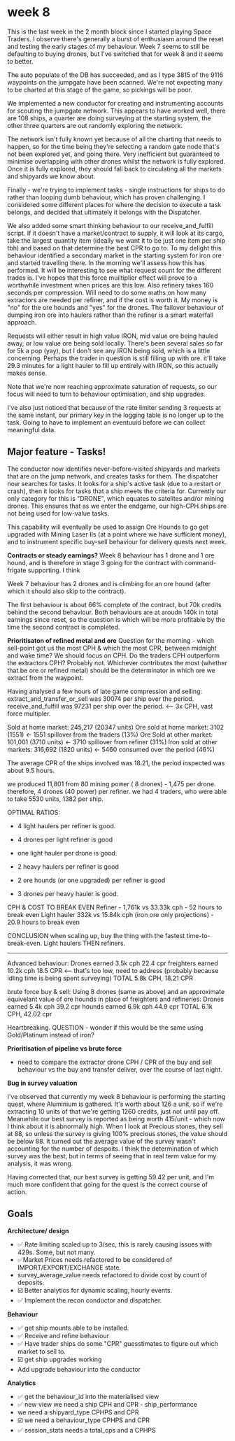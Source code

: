 # week 8

This is the last week in the 2 month block since I started playing Space Traders.
I observe there's generally a burst of enthusiasm around the reset and testing the early stages of my behaviour. Week 7 seems to still be defaulting to buying drones, but I've switched that for week 8 and it seems to better.

The auto populate of the DB has succeeded, and as I type 3815 of the 9116 waypoints on the jumpgate have been scanned. We're not expecting many to be charted at this stage of the game, so pickings will be poor.

We implemented a new conductor for creating and instrumenting accounts for scouting the jumpgate network. This appears to have worked well, there are 108 ships, a quarter are doing surveying at the starting system, the other three quarters are out randomly exploring the network. 

The network isn't fully known yet because of all the charting that needs to happen, so for the time being they're selecting a random gate node that's not been explored yet, and going there. Very inefficient but guaranteed to minimise overlapping with other drones whilst the network is fully explored. Once it is fully explored, they should fall back to circulating all the markets and shipyards we know about.

Finally - we're trying to implement tasks - single instructions for ships to do rather than looping dumb behaviour, which has proven challenging.
I considered some different places for where the decision to execute a task belongs, and decided that ultimately it belongs with the Dispatcher. 

We also added some smart thinking behaviour to our receive_and_fulfill script. If it doesn't have a market/contract to supply, it will look at its cargo, take the largest quantity item (ideally we want it to be just one item per ship tbh) and based on that determine the best CPR to go to. To my delight this behaviour identified a secondary market in the starting system for iron ore and started travelling there. In the morning we'll assess how this has performed. It will be interesting to see what request count for the different trades is. I've hopes that this force muiltiplier effect will prove to a worthwhile investment when prices are this low. 
Also refinery takes 160 seconds per compression. Will need to do some maths on how many extractors are needed per refiner, and if the cost is worth it. My money is "no" for the ore hounds and "yes" for the drones. The failover behaviour of dumping iron ore into haulers rather than the refiner is a smart waterfall approach. 

Requests will either result in high value IRON, mid value ore being hauled away, or low value ore being sold locally.
There's been several sales so far for 5k a pop (yay), but I don't see any IRON being sold, which is a little concerning. Perhaps the trader in question is still filling up with ore. it'll take 29.3 minutes for a light hauler to fill up entirely with IRON, so this actually makes sense.

Note that we're now reaching approximate saturation of requests, so our focus will need to turn to behaviour optimisation, and ship upgrades.

I've also just noticed that because of the rate limiter sending 3 requests at the same instant, our primary key in the logging table is no longer up to the task. Going to have to implement an eventuuid before we can collect meaningful data. 

## Major feature - Tasks!

The conductor now identifies never-before-visited shipyards and markets that are on the jump network, and creates tasks for them. 
The dispatcher now searches for tasks. It looks for a ship's active task (due to a restart or crash), then it looks for tasks that a ship meets the criteria for. Currently our only category for this is "DRONE", which equates to satelites and/or mining drones. This ensures that as we enter the endgame, our high-CPH ships are not being used for low-value tasks.

This capability will eventually be used to assign Ore Hounds to go get upgraded with Mining Laser IIs (at a point where we have sufficient money), and to instrument specific buy-sell behaviour for delivery quests next week.

**Contracts or steady earnings?**
Week 8 behaviour has 1 drone and 1 ore hound, and is therefore in stage 3 going for the contract with command-frigate supporting. I think

Week 7 behaviour has 2 drones and is climbing for an ore hound (after which it should also skip to the contract).

The first behaviour is about 66% complete of the contract, but 70k credits behind the second behaviour. Both behaviours are at aroudn 140k in total earnings since reset, so the question is which will be more profitable by the time the second contract is completed.





**Prioritisaton of refined metal and ore**
Question for the morning - which sell-point got us the most CPH & which the most CPR, between midnight and wake time?
We should focus on CPH. Do the traders CPH outperform the extractors CPH? Probably not. Whichever contributes the most (whether that be ore or refined metal) should be the determinator in which ore we extract from the waypoint.

Having analysed a few hours of late game compression and selling:
extract_and_transfer_or_sell was 30074 per ship over the period.
receive_and_fulfill was 97231 per ship over the period. <-- 3x CPH, vast force multipler.

Sold at home market: 245,217    (20347 units)
Ore sold at home market: 3102 (1551)               <-  1551 spillover from the traders (13%)
Ore Sold at other market: 101,001 (3710 units)     <-  3710 spillover from refiner (31%)
Iron sold at other markets: 316,692 (1820 units)   <-  5460 consumed over the period (46%) 

The average CPR of the ships involved was 18.21, the period inspected was about 9.5 hours.

we produced 11,801 from 80 mining power ( 8 drones) - 1,475 per drone.
therefore, 4 drones (40 power) per refiner. 
we had 4 traders, who were able to take  5530 units, 1382 per ship.  

OPTIMAL RATIOS:
- 4 light haulers per refiner is good.
- 4 drones per light refiner is good
- one light hauler per drone is good.

- 2 heavy haulers per refiner is good
- 2 ore hounds (or one upgraded) per refiner is good
- 3 drones per heavy hauler is good.

CPH & COST TO BREAK EVEN
Refiner - 1,761k vs 33.33k cph - 52 hours to break even
Light hauler 332k vs 15.84k cph (iron ore only projections) - 20.9 hours to break even

CONCLUSION
when scaling up, buy the thing with the fastest time-to-break-even. 
Light haulers THEN refiners.


--- 
Advanced behaviour: 
Drones earned 3.5k cph 22.4 cpr
freighters earned 10.2k cph 18.5 CPR <-- that's too low, need to address (probably because idling time is being spent surveying)
TOTAL 5.8k CPH, 18.21 CPR


brute force buy & sell:
Using 8 drones (same as above) and an approximate equivelant value of ore hounds in place of freighters and refineries:
Drones earned 5.4k cph 39.2 cpr
hounds earned 6.9k cph 44.9 cpr
TOTAL 6.1k CPH, 42.02 cpr

Heartbreaking.  QUESTION - wonder if this would be the same using Gold/Platinum instead of iron?


**Prioritisation of pipeline vs brute force** 
- need to compare the extractor drone CPH / CPR of the buy and sell behaviour vs the buy and transfer deliver, over the course of last night.

**Bug in survey valuation**

I've observed that currently my week 8 behaviour is performing the starting quest, where Aluminium is gathered. It's worth about 126 a unit, so if we're extracting 10 units of that we're getting 1260 credits, just not until pay off.
Meanwhile our best survey is reported as being worth 415/unit - which now I think about it is abnormally high.  When I look at Precious stones, they sell at 88, so unless the survey is giving 100% precious stones, the value should be below 88.  It turned out the average value of the survey wasn't accounting for the number of despoits. I think the determination of which survey was the best, but in terms of seeing that in real term value for my analysis, it was wrong.

Having corrected that, our best survey is getting 59.42 per unit, and I'm much more confident that going for the quest is the correct course of action.

## Goals
**Architecture/ design**
* ✅ Rate limiting scaled up to 3/sec, this is rarely causing issues with 429s. Some, but not many.
* ✅Market Prices needs refactored to be considered of IMPORT/EXPORT/EXCHANGE state.
* survey_average_value needs refactored to divide cost by count of deposits.
* ☑️ Better analytics for dynamic scaling, hourly events.
* ✅ Implement the recon conductor and dispatcher.


**Behaviour**
* ✅ get ship mounts able to be installed.
* ✅ Receive and refine behaviour
* ✅ Have trader ships do some "CPR" guesstimates to figure out which market to sell to.
* ☑️ get ship upgrades working 
* Add upgrade behaviour into the conductor

**Analytics**
* ✅ get the behaviour_id into the materialised view
* ✅ new view we need a ship CPH and CPR - ship_performance
* we need a shipyard_type  CPHPS and CPR 
* ☑️ we need a behaviour_type CPHPS and CPR
* ✅ session_stats needs a total_cps and a CPHPS